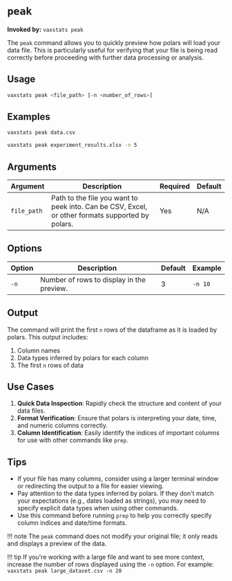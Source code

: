 # `peak`

**Invoked by:** `vaxstats peak`

The `peak` command allows you to quickly preview how polars will load your data file.
This is particularly useful for verifying that your file is being read correctly before proceeding with further data processing or analysis.

## Usage

```bash
vaxstats peak <file_path> [-n <number_of_rows>]
```

## Examples

```bash
vaxstats peak data.csv
```

```bash
vaxstats peak experiment_results.xlsx -n 5
```

## Arguments

| Argument | Description | Required | Default |
| -------- | ----------- | -------- | ------- |
| `file_path` | Path to the file you want to peek into. Can be CSV, Excel, or other formats supported by polars. | Yes | N/A |

## Options

| Option | Description | Default | Example |
| ------ | ----------- | ------- | ------- |
| `-n` | Number of rows to display in the preview. | 3 | `-n 10` |

## Output

The command will print the first `n` rows of the dataframe as it is loaded by polars.
This output includes:

1.  Column names
2.  Data types inferred by polars for each column
3.  The first `n` rows of data

## Use Cases

1.  **Quick Data Inspection**: Rapidly check the structure and content of your data files.
2.  **Format Verification**: Ensure that polars is interpreting your date, time, and numeric columns correctly.
3.  **Column Identification**: Easily identify the indices of important columns for use with other commands like `prep`.

## Tips

-   If your file has many columns, consider using a larger terminal window or redirecting the output to a file for easier viewing.
-   Pay attention to the data types inferred by polars.
    If they don't match your expectations (e.g., dates loaded as strings), you may need to specify explicit data types when using other commands.
-   Use this command before running `prep` to help you correctly specify column indices and date/time formats.

!!! note
    The `peak` command does not modify your original file; it only reads and displays a preview of the data.

!!! tip
    If you're working with a large file and want to see more context, increase the number of rows displayed using the `-n` option.
    For example: `vaxstats peak large_dataset.csv -n 20`

